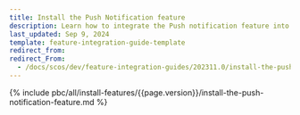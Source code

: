 ```yaml
---
title: Install the Push Notification feature
description: Learn how to integrate the Push notification feature into your Spryker Cloud Commerce OS project
last_updated: Sep 9, 2024
template: feature-integration-guide-template
redirect_from:
redirect_From:
  - /docs/scos/dev/feature-integration-guides/202311.0/install-the-push-notification-feature.html
---
```


{% include pbc/all/install-features/{{page.version}}/install-the-push-notification-feature.md %} <!-- To edit, see /_includes/pbc/all/install-features/202311.0/install-the-push-notification-feature.md -->
